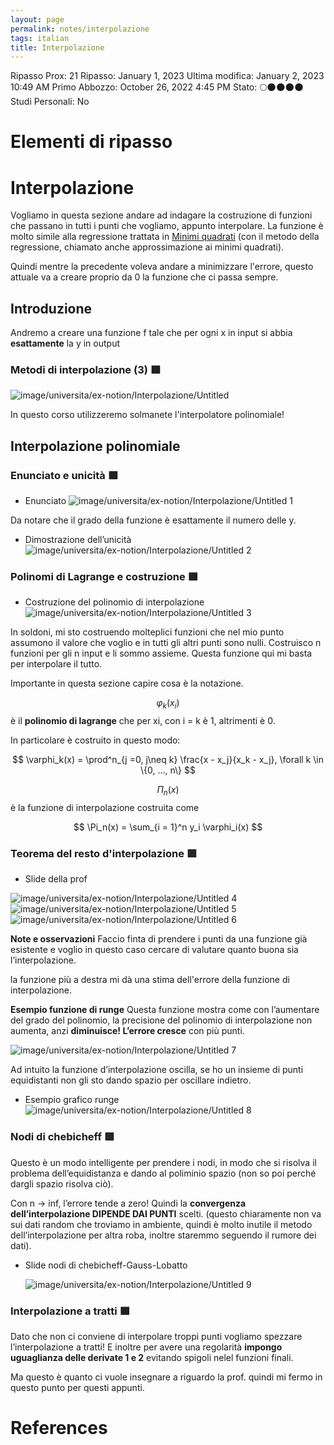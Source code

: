 ```yaml
---
layout: page
permalink: notes/interpolazione
tags: italian
title: Interpolazione
---
```


Ripasso Prox: 21
Ripasso: January 1, 2023
Ultima modifica: January 2, 2023 10:49 AM
Primo Abbozzo: October 26, 2022 4:45 PM
Stato: 🌕🌑🌑🌑🌑
Studi Personali: No

# Elementi di ripasso

# Interpolazione

Vogliamo in questa sezione andare ad indagare la costruzione di funzioni che passano in tutti i punti che vogliamo, appunto interpolare. La funzione è molto simile alla regressione trattata in [Minimi quadrati](/notes/minimi-quadrati) (con il metodo della regressione, chiamato anche approssimazione ai minimi quadrati).

Quindi mentre la precedente voleva andare a minimizzare l'errore, questo attuale va a creare proprio da 0 la funzione che ci passa sempre.

## Introduzione

Andremo a creare una funzione f tale che per ogni x in input si abbia **esattamente** la y in output

### Metodi di interpolazione (3) 🟩

<img src="/images/notes/image/universita/ex-notion/Interpolazione/Untitled.png" alt="image/universita/ex-notion/Interpolazione/Untitled">

In questo corso utilizzeremo solmanete l'interpolatore polinomiale!

## Interpolazione polinomiale

### Enunciato e unicità 🟩
- Enunciato
    <img src="/images/notes/image/universita/ex-notion/Interpolazione/Untitled 1.png" alt="image/universita/ex-notion/Interpolazione/Untitled 1">


Da notare che il grado della funzione è esattamente il numero delle y.

- Dimostrazione dell’unicità
    <img src="/images/notes/image/universita/ex-notion/Interpolazione/Untitled 2.png" alt="image/universita/ex-notion/Interpolazione/Untitled 2">


### Polinomi di Lagrange e costruzione 🟩
- Costruzione del polinomio di interpolazione
    <img src="/images/notes/image/universita/ex-notion/Interpolazione/Untitled 3.png" alt="image/universita/ex-notion/Interpolazione/Untitled 3">


In soldoni, mi sto costruendo molteplici funzioni che nel mio punto assumono il valore che voglio e in tutti gli altri punti sono nulli. Costruisco n funzioni per gli n input e li sommo assieme. Questa funzione qui mi basta per interpolare il tutto.

Importante in questa sezione capire cosa è la notazione.

$$\varphi_k(x_i)$$ è il **polinomio di lagrange** che per xi, con i = k è 1, altrimenti è 0.

In particolare è costruito in questo modo:


$$
\varphi_k(x) = \prod^n_{j =0, j\neq k} \frac{x - x_j}{x_k - x_j}, \forall k \in \{0, ..., n\}
$$


$$\Pi_n(x)$$ è la funzione di interpolazione costruita come


$$
\Pi_n(x) = \sum_{i = 1}^n y_i \varphi_i(x)
$$


### Teorema del resto d'interpolazione 🟥

- Slide della prof
<img src="/images/notes/image/universita/ex-notion/Interpolazione/Untitled 4.png" alt="image/universita/ex-notion/Interpolazione/Untitled 4">


<img src="/images/notes/image/universita/ex-notion/Interpolazione/Untitled 5.png" alt="image/universita/ex-notion/Interpolazione/Untitled 5">
<img src="/images/notes/image/universita/ex-notion/Interpolazione/Untitled 6.png" alt="image/universita/ex-notion/Interpolazione/Untitled 6">


**Note e osservazioni**
Faccio finta di prendere i punti da una funzione già esistente e voglio in questo caso cercare di valutare quanto buona sia l’interpolazione.

la funzione più a destra mi dà una stima dell'errore della funzione di interpolazione.

**Esempio funzione di runge**
Questa funzione mostra come con l’aumentare del grado del polinomio, la precisione del polinomio di interpolazione non aumenta, anzi **diminuisce! L’errore cresce** con più punti.

<img src="/images/notes/image/universita/ex-notion/Interpolazione/Untitled 7.png" alt="image/universita/ex-notion/Interpolazione/Untitled 7">


Ad intuito la funzione d’interpolazione oscilla, se ho un insieme di punti equidistanti non gli sto dando spazio per oscillare indietro.

- Esempio grafico runge
    <img src="/images/notes/image/universita/ex-notion/Interpolazione/Untitled 8.png" alt="image/universita/ex-notion/Interpolazione/Untitled 8">


### Nodi di chebicheff 🟥

Questo è un modo intelligente per prendere i nodi, in modo che si risolva il problema dell’equidistanza e dando al poliminio spazio (non so poi perché dargli spazio risolva ciò).

Con n → inf, l’errore tende a zero! Quindi la **convergenza dell’interpolazione DIPENDE DAI PUNTI** scelti. (questo chiaramente non va sui dati random che troviamo in ambiente, quindi è molto inutile il metodo dell’interpolazione per altra roba, inoltre staremmo seguendo il rumore dei dati).

- Slide nodi di chebicheff-Gauss-Lobatto

    <img src="/images/notes/image/universita/ex-notion/Interpolazione/Untitled 9.png" alt="image/universita/ex-notion/Interpolazione/Untitled 9">


### Interpolazione a tratti 🟩

Dato che non ci conviene di interpolare troppi punti vogliamo spezzare l’interpolazione a tratti! E inoltre per avere una regolarità **impongo uguaglianza delle derivate 1 e 2** evitando spigoli nelel funzioni finali.

Ma questo è quanto ci vuole insegnare a riguardo la prof. quindi mi fermo in questo punto per questi appunti.



# References